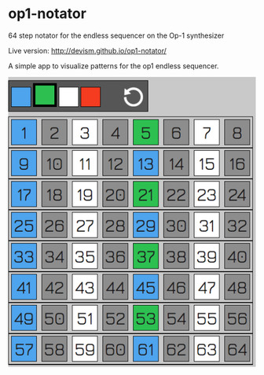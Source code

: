 # op1-notator
64 step notator for the endless sequencer on the Op-1 synthesizer

Live version: http://devism.github.io/op1-notator/

A simple app to visualize patterns for the op1 endless sequencer.

 <img src="https://github.com/devism/op1-notator/blob/master/op1notator2.png">
